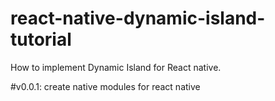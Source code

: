 # react-native-dynamic-island-tutorial
How to implement Dynamic Island for React native.

#v0.0.1: create native modules for react native
